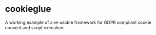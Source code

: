 # cookieglue
A working example of a re-usable framework for GDPR compliant cookie consent and script execution.
